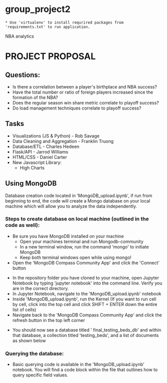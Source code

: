 # group_project2
    * Use 'virtualenv' to install requrired packages from 'requirements.txt' to run application.
NBA analytics

# PROJECT PROPOSAL

## Questions:

* Is there a correlation between a player's birthplace and NBA success?
* Have the total number or ratio of foreign players increased since the formation of the NBA?
* Does the regular season win share metric correlate to playoff success?
* Do load management techniques correlate to playoff success?

## Tasks

* Visualizations (JS & Python) - Rob Savage
* Data Cleaning and Aggregation - Franklin Truong
* Database/ETL - Charles Hedeen
* Flask/API - Jarrod Williams
* HTML/CSS - Daniel Carter
* New Javascript Library:
  * High Charts

## Using MongoDB

Database creation code located in 'MongoDB_upload.ipynb', if run from beginning to end, the code will create a Mongo database on your local machine which will allow you to analyze the data independently.

### Steps to create database on local machine (outlined in the code as well):
* Be sure you have MongoDB installed on your machine
  * Open your machines terminal and run Mongodb-community
  * In a new terminal window, run the command 'mongo' to initiate MongoDB
  * Keep both terminal windows open while using mongo!
* Open the 'MongoDB Compass Community App' and click the 'Connect' button
<!-- ![MongoDB Compass Community App Home Page](/Readme_files/Images/MongoDB_Home_Screen.png) -->
* In the repository folder you have cloned to your machine, open Jupyter Notebook by typing 'jupyter notebook' into the command line. Verify you are in the correct directory.
* In Jupyter Notebook, navigate to the 'MongoDB_upload.ipynb' notebook
* Inside 'MongoDB_upload.ipynb', run the Kernel (If you want to run cell by cell, click into the top cell and click SHIFT + ENTER down the entire list of cells)
* Navigate back to the 'MongoDB Compass Community App' and click the refresh button in the top left corner
<!-- ![Refresh DB List](/Readme_files/Images/Refresh_DB_List.png) -->
* You should now see a database titled '  final_testing_beds_db' and within that database, a collection titled 'testing_beds', and a list of documents as shown below
<!-- ![Final Data Display](/Readme_files/Images/Final_Data_Display.png) -->

### Querying the database:
* Basic querying code is available in the 'MongoDB_upload.ipynb' notebook. You will find a code block within the file that outlines how to query specific field values.